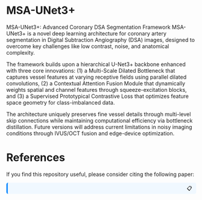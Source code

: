 # MSA-UNet3+
MSA-UNet3+: Advanced Coronary DSA Segmentation Framework
MSA-UNet3+ is a novel deep learning architecture for coronary artery segmentation in Digital Subtraction Angiography (DSA) images, designed to overcome key challenges like low contrast, noise, and anatomical complexity.

The framework builds upon a hierarchical U-Net3+ backbone enhanced with three core innovations: (1) a Multi-Scale Dilated Bottleneck that captures vessel features at varying receptive fields using parallel dilated convolutions, (2) a Contextual Attention Fusion Module that dynamically weights spatial and channel features through squeeze-excitation blocks, and (3) a Supervised Prototypical Contrastive Loss that optimizes feature space geometry for class-imbalanced data. 

The architecture uniquely preserves fine vessel details through multi-level skip connections while maintaining computational efficiency via bottleneck distillation. Future versions will address current limitations in noisy imaging conditions through IVUS/OCT fusion and edge-device optimization.


#  References

If you find this repository useful, please consider citing the following paper:

<div style="background-color: #f0f8ff; padding: 15px; border-radius: 5px; border-left: 4px solid #1e90ff; position: relative;">
    <button style="position: absolute; top: 5px; right: 5px; background: none; border: none; cursor: pointer;" onclick="navigator.clipboard.writeText('@article{rayan2025msa-unet3plus,\n  title={MSA-UNet3+: Multi-Scale Attention modified UNet3+ deep learning framework for robust coronary DSA image segmentation},\n  author={Rayan Merghani Ahmed, Adnan IItaf, Bin Li and Shoujun Zhou},\n  journal={ },\n  year={2025}\n}')">
        📋
    </button>
    
  

